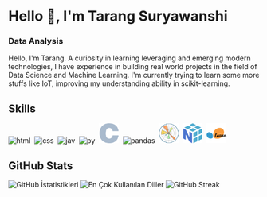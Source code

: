 # Hello 👋, I'm Tarang Suryawanshi
### Data Analysis

Hello, I'm Tarang. A curiosity in learning leveraging and emerging modern technologies, I have experience in building real world projects in the field of Data Science and Machine Learning. I'm currently trying to learn some more stuffs like IoT, improving my understanding ability in scikit-learning.

## Skills

<p align="left">
<img src="https://cdn.jsdelivr.net/gh/devicons/devicon/icons/html5/html5-original.svg" alt="html" width="40" height="40"/>&nbsp;
<img src="https://cdn.jsdelivr.net/gh/devicons/devicon/icons/css3/css3-original.svg" alt="css" width="40" height="40"/>&nbsp;
<img src="https://cdn.jsdelivr.net/gh/devicons/devicon/icons/github/github-original.svg" alt="jav" width="40" height="40"/>&nbsp;
<img src="https://cdn.jsdelivr.net/gh/devicons/devicon/icons/github/github-original.svg" alt="py" width="40" height="40"/>&nbsp;
<img src="https://github.com/devicons/devicon/blob/v2.17.0/icons/c/c-original.svg" alt="c" width="40" height="40"/>&nbsp;
<img src="https://github.com/devicons/devicon/tree/v2.17.0/icons/pandas/pandas-original.svg" alt="pandas" height="40"/>&nbsp;
<img src="https://github.com/devicons/devicon/blob/v2.17.0/icons/matplotlib/matplotlib-original.svg" alt="matplotlib" height="40"/>&nbsp;
<img src="https://github.com/devicons/devicon/blob/v2.17.0/icons/numpy/numpy-original.svg" alt="matplotlib" height="40"/>&nbsp;
<img src="https://github.com/devicons/devicon/blob/v2.17.0/icons/scikitlearn/scikitlearn-original.svg" alt="matplotlib" height="40"/>&nbsp;
</p>

## GitHub Stats

<img src="https://github-readme-stats.vercel.app/api?username=tarangcodes&show_icons=true&count_private=true&theme=tokyonight" alt="GitHub İstatistikleri" />

<img src="https://github-readme-stats.vercel.app/api/top-langs/?username=tarangcodes&layout=compact&theme=tokyonight" alt="En Çok Kullanılan Diller" />

<img src="https://github-readme-streak-stats.herokuapp.com/?user=tarangcodes&theme=tokyonight" alt="GitHub Streak" />
